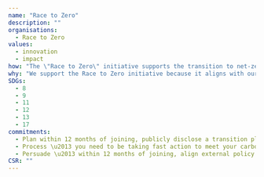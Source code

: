 ```yaml
---
name: "Race to Zero"
description: ""
organisations: 
  - Race to Zero
values: 
  - innovation
  - impact
how: "The \"Race to Zero\" initiative supports the transition to net-zero greenhouse gas emissions through a series of pledges and actions that organizations can take. These include committing to ambitious targets for reducing emissions, protecting nature, and ensuring that the transition is just and equitable. Participants are encouraged to create transition plans, immediately act on their commitments, publish progress reports, and advocate for policies that align with the goal of limiting global warming to 1.5\u00b0C. The initiative emphasises collaboration and accountability, urging organizations to empower stakeholders and contribute to global efforts beyond their immediate operations."
why: "We support the Race to Zero initiative because it aligns with our commitment to achieving net-zero greenhouse gas emissions by 2050, which is essential for limiting global warming to 1.5\u00b0C. This initiative emphasizes the importance of setting ambitious interim targets, protecting biodiversity, and ensuring a just transition for communities affected by climate change. By participating, we can contribute to significant emissions reductions, promote sustainable practices, and empower stakeholders in our ecosystem, thereby fostering a collective effort towards a more sustainable and equitable future."
SDGs:
  - 8
  - 9
  - 11
  - 12
  - 13
  - 17
commitments:
  - Plan within 12 months of joining, publicly disclose a transition plan which sets out how your organisation will deliver your 2030 carbon targets
  - Process \u2013 you need to be taking fast action to meet your carbon targets (your targets should cover scopes 1, 2 and 3 emissions)., 
  - Persuade \u2013 within 12 months of joining, align external policy and engagement including association membership to the goal of halving emissions by 2030 and net zero by 2050. This includes proactively supporting climate policies at the subnational and national level consistent with the Race to Zero criteria
CSR: ""
---
```

